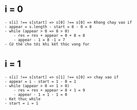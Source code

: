 # i = 0

    - s[i] !== s[start] => s[0] !== s[0] => Khong chay vao if
    - appear = s.length - start = 8 - 0 = 8
    - while (appear > 0 => 8 > 0)
        - res = res + appear = 0 + 8 = 8
        - appear - 1 = 8 -1 = 7
    - Cứ thế cho tới khi kết thúc vong for    

# i = 1

    - s[i] !== s[start] => s[1] !== s[0] => chay vao if
    - appear = i - start = 1 - 0 = 1
    - while (appear > 0 => 1 > 0)
        - res = res + appear = 8 + 1 = 9
        - appear - 1 = 1 - 1 = 0
    - Ket thuc while
    - start = i = 1 